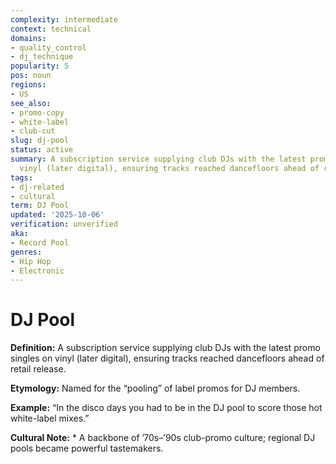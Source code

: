 ```yaml
---
complexity: intermediate
context: technical
domains:
- quality_control
- dj_technique
popularity: 5
pos: noun
regions:
- US
see_also:
- promo-copy
- white-label
- club-cut
slug: dj-pool
status: active
summary: A subscription service supplying club DJs with the latest promo singles on
  vinyl (later digital), ensuring tracks reached dancefloors ahead of retail release.
tags:
- dj-related
- cultural
term: DJ Pool
updated: '2025-10-06'
verification: unverified
aka:
- Record Pool
genres:
- Hip Hop
- Electronic
---
```


# DJ Pool

**Definition:** A subscription service supplying club DJs with the latest promo singles on vinyl (later digital), ensuring tracks reached dancefloors ahead of retail release.

**Etymology:** Named for the “pooling” of label promos for DJ members.

**Example:** “In the disco days you had to be in the DJ pool to score those hot white-label mixes.”

**Cultural Note:** * A backbone of ’70s–’90s club-promo culture; regional DJ pools became powerful tastemakers.

